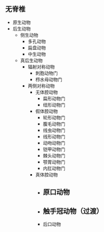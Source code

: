 ## 无脊椎
- 原生动物
- 后生动物
	- 侧生动物
		- 多孔动物
		- 扁盘动物
		- 中生动物
	- 真后生动物
		- 辐射对称动物
			- 刺胞动物门
			- 栉水母动物门
		- 两侧对称动物
			- 无体腔动物
				- 扁形动物门
				- 纽形动物门
			- 假体腔动物
				- 轮形动物门
				- 腹毛动物门
				- 线虫动物门
				- 线形动物门
				- 动吻动物门
				- 铠甲动物门
				- 棘头动物门
				- 颚胃动物门
				- 内肛动物门
			- 真体腔动物
				- 原口动物
					- 
				- 触手冠动物（过渡）
					- 
				- 后口动物